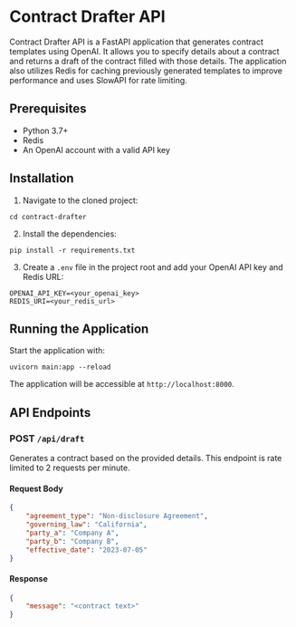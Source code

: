 # Contract Drafter API

Contract Drafter API is a FastAPI application that generates contract templates using OpenAI. It allows you to specify details about a contract and returns a draft of the contract filled with those details. The application also utilizes Redis for caching previously generated templates to improve performance and uses SlowAPI for rate limiting.

## Prerequisites

- Python 3.7+
- Redis
- An OpenAI account with a valid API key

## Installation

1. Navigate to the cloned project:

```
cd contract-drafter
```

2. Install the dependencies:

```
pip install -r requirements.txt
```

3. Create a `.env` file in the project root and add your OpenAI API key and Redis URL:

```
OPENAI_API_KEY=<your_openai_key>
REDIS_URI=<your_redis_url>
```

## Running the Application

Start the application with:

```
uvicorn main:app --reload
```

The application will be accessible at `http://localhost:8000`.

## API Endpoints

### POST `/api/draft`

Generates a contract based on the provided details. This endpoint is rate limited to 2 requests per minute.

#### Request Body

```json
{
    "agreement_type": "Non-disclosure Agreement",
    "governing_law": "California",
    "party_a": "Company A",
    "party_b": "Company B",
    "effective_date": "2023-07-05"
}
```

#### Response

```json
{
    "message": "<contract text>"
}
```
